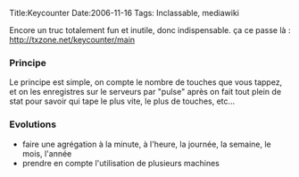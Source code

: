 Title:Keycounter
Date:2006-11-16
Tags: Inclassable,  mediawiki

Encore un truc totalement fun et inutile, donc indispensable. ça ce
passe là : <http://txzone.net/keycounter/main>

### Principe

Le principe est simple, on compte le nombre de touches que vous tappez,
et on les enregistres sur le serveurs par "pulse" après on fait tout
plein de stat pour savoir qui tape le plus vite, le plus de touches,
etc...

### Evolutions

-   faire une agrégation à la minute, à l'heure, la journée, la semaine,
    le mois, l'année
-   prendre en compte l'utilisation de plusieurs machines

